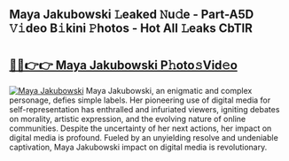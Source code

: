 ## Maya Jakubowski 𝙻eaked 𝙽u𝚍e - Part-A5D 𝚅𝚒deo B𝚒kini 𝙿hotos - Hot All 𝙻eaks CbTlR

# <h2><a href="http://ld7qn8s.urlbe.top/?page=Maya+Jakubowski">🔗🔗👉👉 Maya Jakubowski P𝚑oto𝚜Vid𝚎o</a></h2>

[![Maya Jakubowski](https://i.imgur.com/eBuTRDB.gif)](http://ld7qn8s.urlbe.top/?page=Maya+Jakubowski)
Maya Jakubowski, an enigmatic and complex personage, defies simple labels. Her pioneering use of digital media for self-representation has enthralled and infuriated viewers, igniting debates on morality, artistic expression, and the evolving nature of online communities. Despite the uncertainty of her next actions, her impact on digital media is profound. Fueled by an unyielding resolve and undeniable captivation, Maya Jakubowski impact on digital media is revolutionary.
